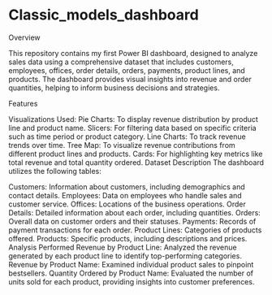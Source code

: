 # Classic_models_dashboard

Overview

This repository contains my first Power BI dashboard, designed to analyze sales data using a comprehensive dataset that includes customers, employees, offices, order details, orders, payments, product lines, and products. The dashboard provides visual insights into revenue and order quantities, helping to inform business decisions and strategies.

Features

Visualizations Used:
Pie Charts: To display revenue distribution by product line and product name.
Slicers: For filtering data based on specific criteria such as time period or product category.
Line Charts: To track revenue trends over time.
Tree Map: To visualize revenue contributions from different product lines and products.
Cards: For highlighting key metrics like total revenue and total quantity ordered.
Dataset Description
The dashboard utilizes the following tables:

Customers:
Information about customers, including demographics and contact details.
Employees: Data on employees who handle sales and customer service.
Offices: Locations of the business operations.
Order Details: Detailed information about each order, including quantities.
Orders: Overall data on customer orders and their statuses.
Payments: Records of payment transactions for each order.
Product Lines: Categories of products offered.
Products: Specific products, including descriptions and prices.
Analysis Performed
Revenue by Product Line: Analyzed the revenue generated by each product line to identify top-performing categories.
Revenue by Product Name: Examined individual product sales to pinpoint bestsellers.
Quantity Ordered by Product Name: Evaluated the number of units sold for each product, providing insights into customer preferences.
